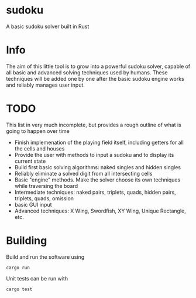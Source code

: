 # sudoku
A basic sudoku solver built in Rust

# Info

The aim of this little tool is to grow into a powerful sudoku solver, capable of all basic and advanced solving techniques used by humans. These techniques will be added one by one after the basic sudoku engine works and reliably manages user input.

# TODO

This list in very much incomplete, but provides a rough outline of what is going to happen over time

- Finish implemenation of the playing field itself, including getters for all the cells and houses
- Provide the user with methods to input a sudoku and to display its current state
- Build first basic solving algorithms: naked singles and hidden singles
- Reliably eliminate a solved digit from all intersecting cells
- Basic "engine" methods. Make the solver choose its own techniques while traversing the board
- Intermediate techniques: naked pairs, triplets, quads, hidden pairs, triplets, quads, omission
- basic GUI input
- Advanced techniques: X Wing, Swordfish, XY Wing, Unique Rectangle, etc.

# Building

Build and run the software using 
```
cargo run
```

Unit tests can be run with
```
cargo test
```
